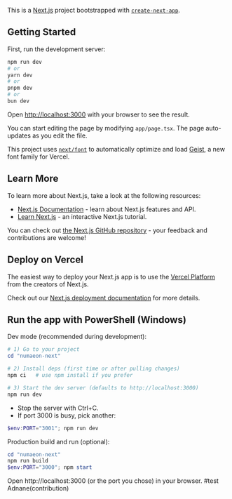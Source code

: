 This is a [Next.js](https://nextjs.org) project bootstrapped with [`create-next-app`](https://nextjs.org/docs/app/api-reference/cli/create-next-app).

## Getting Started

First, run the development server:

```bash
npm run dev
# or
yarn dev
# or
pnpm dev
# or
bun dev
```

Open [http://localhost:3000](http://localhost:3000) with your browser to see the result.

You can start editing the page by modifying `app/page.tsx`. The page auto-updates as you edit the file.

This project uses [`next/font`](https://nextjs.org/docs/app/building-your-application/optimizing/fonts) to automatically optimize and load [Geist](https://vercel.com/font), a new font family for Vercel.

## Learn More

To learn more about Next.js, take a look at the following resources:

- [Next.js Documentation](https://nextjs.org/docs) - learn about Next.js features and API.
- [Learn Next.js](https://nextjs.org/learn) - an interactive Next.js tutorial.

You can check out [the Next.js GitHub repository](https://github.com/vercel/next.js) - your feedback and contributions are welcome!

## Deploy on Vercel

The easiest way to deploy your Next.js app is to use the [Vercel Platform](https://vercel.com/new?utm_medium=default-template&filter=next.js&utm_source=create-next-app&utm_campaign=create-next-app-readme) from the creators of Next.js.

Check out our [Next.js deployment documentation](https://nextjs.org/docs/app/building-your-application/deploying) for more details.

## Run the app with PowerShell (Windows)

Dev mode (recommended during development):

```powershell
# 1) Go to your project
cd "numaeon-next"

# 2) Install deps (first time or after pulling changes)
npm ci   # use npm install if you prefer

# 3) Start the dev server (defaults to http://localhost:3000)
npm run dev
```

- Stop the server with Ctrl+C.
- If port 3000 is busy, pick another:

```powershell
$env:PORT="3001"; npm run dev
```

Production build and run (optional):

```powershell
cd "numaeon-next"
npm run build
$env:PORT="3000"; npm start
```

Open http://localhost:3000 (or the port you chose) in your browser.
#test Adnane(contribution)

